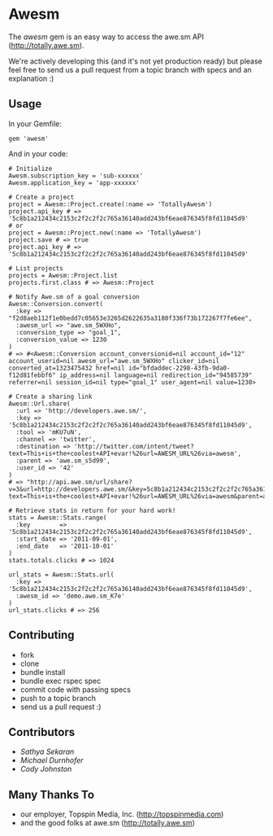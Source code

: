 # Awesm #

The *awesm* gem is an easy way to access the awe.sm API (http://totally.awe.sm).

We're actively developing this (and it's not yet production ready) but please
feel free to send us a pull request from a topic branch with specs and an
explanation :)

## Usage ##

In your Gemfile:

    gem 'awesm'

And in your code:

    # Initialize
    Awesm.subscription_key = 'sub-xxxxxx'
    Awesm.application_key = 'app-xxxxxx'

    # Create a project
    project = Awesm::Project.create(:name => 'TotallyAwesm')
    project.api_key # => '5c8b1a212434c2153c2f2c2f2c765a36140add243bf6eae876345f8fd11045d9'
    # or
    project = Awesm::Project.new(:name => 'TotallyAwesm')
    project.save # => true
    project.api_key # => '5c8b1a212434c2153c2f2c2f2c765a36140add243bf6eae876345f8fd11045d9'

    # List projects
    projects = Awesm::Project.list
    projects.first.class # => Awesm::Project

    # Notify Awe.sm of a goal conversion
    Awesm::Conversion.convert(
      :key => "f2d8aeb112f1e0bedd7c05653e3265d2622635a3180f336f73b172267f7fe6ee",
      :awesm_url => "awe.sm_5WXHo",
      :conversion_type => "goal_1",
      :conversion_value => 1230
    )
    # => #<Awesm::Conversion account_conversionid=nil account_id="12" account_userid=nil awesm_url="awe.sm_5WXHo" clicker_id=nil converted_at=1323475432 href=nil id="bfdaddec-2298-43fb-9da0-f12d81febbf6" ip_address=nil language=nil redirection_id="94585739" referrer=nil session_id=nil type="goal_1" user_agent=nil value=1230>

    # Create a sharing link
    Awesm::Url.share(
      :url => 'http://developers.awe.sm/',
      :key => '5c8b1a212434c2153c2f2c2f2c765a36140add243bf6eae876345f8fd11045d9',
      :tool => 'mKU7uN',
      :channel => 'twitter',
      :destination => 'http://twitter.com/intent/tweet?text=This+is+the+coolest+API+evar!%26url=AWESM_URL%26via=awesm',
      :parent => 'awe.sm_s5d99',
      :user_id => '42'
    )
    # => "http://api.awe.sm/url/share?v=3&url=http://developers.awe.sm/&key=5c8b1a212434c2153c2f2c2f2c765a36140add243bf6eae876345f8fd11045d9&tool=mKU7uN&channel=twitter&destination=http://twitter.com/intent/tweet?text=This+is+the+coolest+API+evar!%26url=AWESM_URL%26via=awesm&parent=awe.sm_s5d99&user_id=42"

    # Retrieve stats in return for your hard work!
    stats = Awesm::Stats.range(
      :key        => '5c8b1a212434c2153c2f2c2f2c765a36140add243bf6eae876345f8fd11045d9',
      :start_date => '2011-09-01',
      :end_date   => '2011-10-01'
    )
    stats.totals.clicks # => 1024

    url_stats = Awesm::Stats.url(
      :key => '5c8b1a212434c2153c2f2c2f2c765a36140add243bf6eae876345f8fd11045d9',
      :awesm_id => 'demo.awe.sm_K7e'
    )
    url_stats.clicks # => 256

## Contributing ##

* fork
* clone
* bundle install
* bundle exec rspec spec
* commit code with passing specs
* push to a topic branch
* send us a pull request :)

## Contributors ##

* *Sathya Sekaran*
* *Michael Durnhofer*
* *Cody Johnston*

## Many Thanks To ##
* our employer, Topspin Media, Inc. (http://topspinmedia.com)
* and the good folks at awe.sm (http://totally.awe.sm)
